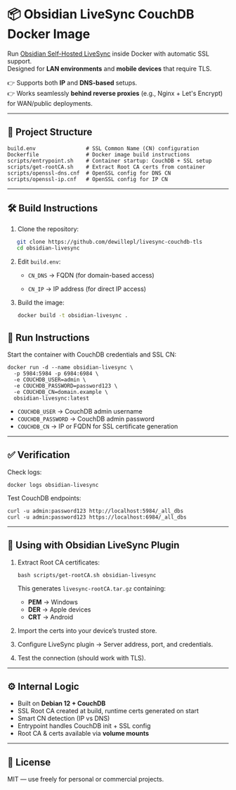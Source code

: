 
# 📦 Obsidian LiveSync CouchDB Docker Image

Run [Obsidian Self-Hosted LiveSync](https://github.com/vrtmrz/obsidian-livesync) inside Docker with automatic SSL support.  
Designed for **LAN environments** and **mobile devices** that require TLS.  

👉 Supports both **IP** and **DNS-based** setups.  
👉 Works seamlessly **behind reverse proxies** (e.g., Nginx + Let's Encrypt) for WAN/public deployments.

---

## 📂 Project Structure
```
build.env                # SSL Common Name (CN) configuration  
Dockerfile               # Docker image build instructions  
scripts/entrypoint.sh    # Container startup: CouchDB + SSL setup  
scripts/get-rootCA.sh    # Extract Root CA certs from container  
scripts/openssl-dns.cnf  # OpenSSL config for DNS CN  
scripts/openssl-ip.cnf   # OpenSSL config for IP CN
```
---

## 🛠️ Build Instructions

1. Clone the repository:
```bash
   git clone https://github.com/dewillepl/livesync-couchdb-tls
   cd obsidian-livesync
```
2. Edit `build.env`:
    
    - `CN_DNS` → FQDN (for domain-based access)
        
    - `CN_IP` → IP address (for direct IP access)
        
3. Build the image:
    ```bash
    docker build -t obsidian-livesync .
   ```

## 🚀 Run Instructions

Start the container with CouchDB credentials and SSL CN:

```
docker run -d --name obsidian-livesync \
  -p 5984:5984 -p 6984:6984 \
  -e COUCHDB_USER=admin \
  -e COUCHDB_PASSWORD=password123 \
  -e COUCHDB_CN=domain.example \
  obsidian-livesync:latest
```

- `COUCHDB_USER` → CouchDB admin username    
- `COUCHDB_PASSWORD` → CouchDB admin password
- `COUCHDB_CN` → IP or FQDN for SSL certificate generation
    
---

## ✅ Verification

Check logs:
```
docker logs obsidian-livesync
```

Test CouchDB endpoints:
```
curl -u admin:password123 http://localhost:5984/_all_dbs
curl -u admin:password123 https://localhost:6984/_all_dbs
```

---

## 🔗 Using with Obsidian LiveSync Plugin

1. Extract Root CA certificates:
    ```
    bash scripts/get-rootCA.sh obsidian-livesync
    ```
    
    This generates `livesync-rootCA.tar.gz` containing: 
    - **PEM** → Windows
    - **DER** → Apple devices
    - **CRT** → Android
        
2. Import the certs into your device’s trusted store.
3. Configure LiveSync plugin → Server address, port, and credentials.
4. Test the connection (should work with TLS).
    
---

## ⚙️ Internal Logic

- Built on **Debian 12 + CouchDB**
- SSL Root CA created at build, runtime certs generated on start
- Smart CN detection (IP vs DNS)
- Entrypoint handles CouchDB init + SSL config
- Root CA & certs available via **volume mounts**
    
---

## 📜 License

MIT — use freely for personal or commercial projects.
